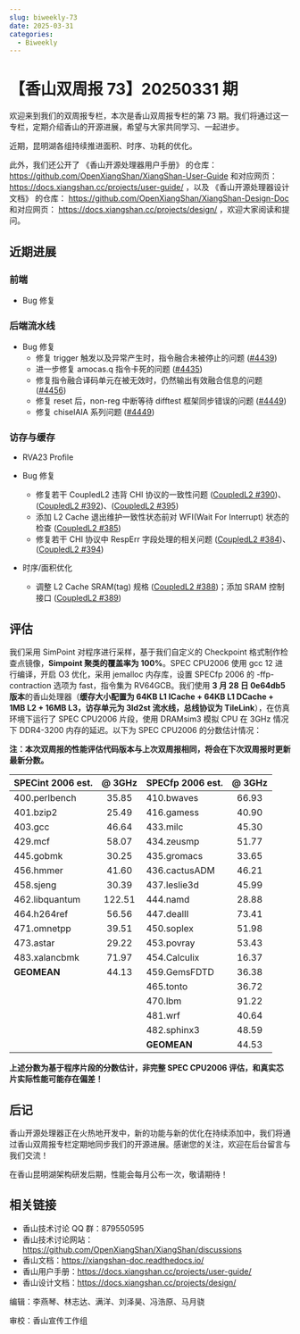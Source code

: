 ```yaml
---
slug: biweekly-73
date: 2025-03-31
categories:
  - Biweekly
---
```


# 【香山双周报 73】20250331 期

欢迎来到我们的双周报专栏，本次是香山双周报专栏的第 73 期。我们将通过这一专栏，定期介绍香山的开源进展，希望与大家共同学习、一起进步。

近期，昆明湖各组持续推进面积、时序、功耗的优化。

此外，我们还公开了 《香山开源处理器用户手册》 的仓库： https://github.com/OpenXiangShan/XiangShan-User-Guide 和对应网页： https://docs.xiangshan.cc/projects/user-guide/ ，以及 《香山开源处理器设计文档》 的仓库： https://github.com/OpenXiangShan/XiangShan-Design-Doc 和对应网页： https://docs.xiangshan.cc/projects/design/ ，欢迎大家阅读和提问。

<!-- more -->

## 近期进展

### 前端

- Bug 修复

### 后端流水线

- Bug 修复
  - 修复 trigger 触发以及异常产生时，指令融合未被停止的问题 ([#4439](https://github.com/OpenXiangShan/XiangShan/pull/4439))
  - 进一步修复 amocas.q 指令卡死的问题 ([#4435](https://github.com/OpenXiangShan/XiangShan/pull/4435))
  - 修复指令融合译码单元在被无效时，仍然输出有效融合信息的问题 ([#4456](https://github.com/OpenXiangShan/XiangShan/pull/4456))
  - 修复 reset 后，non-reg 中断等待 difftest 框架同步错误的问题 ([#4449](https://github.com/OpenXiangShan/XiangShan/pull/4449))
  - 修复 chiselAIA 系列问题 ([#4449](https://github.com/OpenXiangShan/XiangShan/pull/4449))


### 访存与缓存

- RVA23 Profile
  

- Bug 修复
  - 修复若干 CoupledL2 违背 CHI 协议的一致性问题 ([CoupledL2 #390](https://github.com/OpenXiangShan/CoupledL2/pull/390))、([CoupledL2 #392](https://github.com/OpenXiangShan/CoupledL2/pull/392))、([CoupledL2 #395](https://github.com/OpenXiangShan/CoupledL2/pull/395))
  - 添加 L2 Cache 退出维护一致性状态前对 WFI(Wait For Interrupt) 状态的检查 ([CoupledL2 #385](https://github.com/OpenXiangShan/CoupledL2/pull/385))
  - 修复若干 CHI 协议中 RespErr 字段处理的相关问题 ([CoupledL2 #384](https://github.com/OpenXiangShan/CoupledL2/pull/384))、([CoupledL2 #394](https://github.com/OpenXiangShan/CoupledL2/pull/394))
  
- 时序/面积优化
  - 调整 L2 Cache SRAM(tag) 规格 ([CoupledL2 #388](https://github.com/OpenXiangShan/CoupledL2/pull/388))；添加 SRAM 控制接口 ([CoupledL2 #389](https://github.com/OpenXiangShan/CoupledL2/pull/389))

## 评估

我们采用 SimPoint 对程序进行采样，基于我们自定义的 Checkpoint 格式制作检查点镜像，**Simpoint 聚类的覆盖率为 100%**。SPEC CPU2006 使用 gcc 12 进行编译，开启 O3 优化，采用 jemalloc 内存库，设置 SPECfp 2006 的 -ffp-contraction 选项为 fast，指令集为 RV64GCB。我们使用 **3 月 28 日 0e64db5 版本**的香山处理器（**缓存大小配置为 64KB L1 ICache + 64KB L1 DCache + 1MB L2 + 16MB L3，访存单元为 3ld2st 流水线，总线协议为 TileLink**），在仿真环境下运行了 SPEC CPU2006 片段，使用 DRAMsim3 模拟 CPU 在 3GHz 情况下 DDR4-3200 内存的延迟。以下为 SPEC CPU2006 的分数估计情况：

**注：本次双周报的性能评估代码版本与上次双周报相同，将会在下次双周报时更新最新分数。**

| SPECint 2006 est. | @ 3GHz | SPECfp 2006 est.  | @ 3GHz |
| :---------------- | :----: | :---------------- | :----: |
| 400.perlbench     | 35.85  | 410.bwaves        | 66.93  |
| 401.bzip2         | 25.49  | 416.gamess        | 40.90  |
| 403.gcc           | 46.64  | 433.milc          | 45.30  |
| 429.mcf           | 58.07  | 434.zeusmp        | 51.77  |
| 445.gobmk         | 30.25  | 435.gromacs       | 33.65  |
| 456.hmmer         | 41.60  | 436.cactusADM     | 46.21  |
| 458.sjeng         | 30.39  | 437.leslie3d      | 45.99  |
| 462.libquantum    | 122.51 | 444.namd          | 28.88  |
| 464.h264ref       | 56.56  | 447.dealII        | 73.41  |
| 471.omnetpp       | 39.51  | 450.soplex        | 51.98  |
| 473.astar         | 29.22  | 453.povray        | 53.43  |
| 483.xalancbmk     | 71.97  | 454.Calculix      | 16.37  |
| **GEOMEAN**       | 44.13  | 459.GemsFDTD      | 36.38  |
|                   |        | 465.tonto         | 36.72  |
|                   |        | 470.lbm           | 91.22  |
|                   |        | 481.wrf           | 40.64  |
|                   |        | 482.sphinx3       | 48.59  |
|                   |        | **GEOMEAN**       | 44.53  |

**上述分数为基于程序片段的分数估计，非完整 SPEC CPU2006 评估，和真实芯片实际性能可能存在偏差！**

## 后记

香山开源处理器正在火热地开发中，新的功能与新的优化在持续添加中，我们将通过香山双周报专栏定期地同步我们的开源进展。感谢您的关注，欢迎在后台留言与我们交流！

在香山昆明湖架构研发后期，性能会每月公布一次，敬请期待！

## 相关链接

* 香山技术讨论 QQ 群：879550595
* 香山技术讨论网站：https://github.com/OpenXiangShan/XiangShan/discussions
* 香山文档：https://xiangshan-doc.readthedocs.io/
* 香山用户手册：https://docs.xiangshan.cc/projects/user-guide/
* 香山设计文档：https://docs.xiangshan.cc/projects/design/

编辑：李燕琴、林志达、满洋、刘泽昊、冯浩原、马月骁

审校：香山宣传工作组
